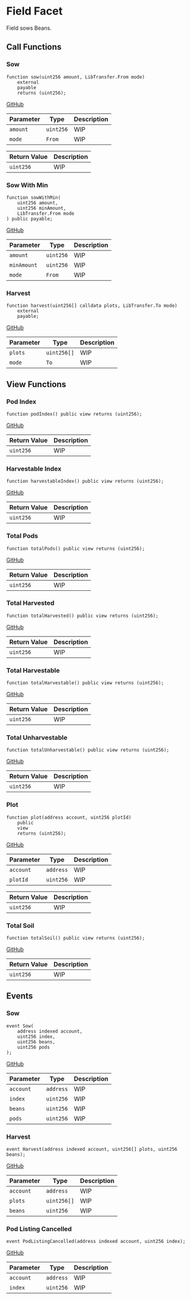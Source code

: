 # Field Facet

Field sows Beans.

## Call Functions

### Sow

```solidity
function sow(uint256 amount, LibTransfer.From mode)
    external
    payable
    returns (uint256);
```
[GitHub](https://github.com/BeanstalkFarms/Beanstalk/blob/f0e29aae99ddca90085d8dfdc990cff88451d357/protocol/contracts/farm/facets/FieldFacet.sol#L33)

| Parameter | Type      | Description |
|-----------|-----------|-------------|
| `amount`  | `uint256` | WIP         |
| `mode`    | `From`    | WIP         |

| Return Value | Description |
|--------------|-------------|
| `uint256`    | WIP         |

### Sow With Min

```solidity
function sowWithMin(
    uint256 amount,
    uint256 minAmount,
    LibTransfer.From mode
) public payable;
```
[GitHub](https://github.com/BeanstalkFarms/Beanstalk/blob/f0e29aae99ddca90085d8dfdc990cff88451d357/protocol/contracts/farm/facets/FieldFacet.sol#L41)

| Parameter   | Type      | Description |
|-------------|-----------|-------------|
| `amount`    | `uint256` | WIP         |
| `minAmount` | `uint256` | WIP         |
| `mode`      | `From`    | WIP         |

### Harvest

```solidity
function harvest(uint256[] calldata plots, LibTransfer.To mode)
    external
    payable;
```
[GitHub](https://github.com/BeanstalkFarms/Beanstalk/blob/f0e29aae99ddca90085d8dfdc990cff88451d357/protocol/contracts/farm/facets/FieldFacet.sol#L67)

| Parameter | Type        | Description |
|-----------|-------------|-------------|
| `plots`   | `uint256[]` | WIP         |
| `mode`    | `To`        | WIP         |

## View Functions

### Pod Index

```solidity
function podIndex() public view returns (uint256);
```
[GitHub](https://github.com/BeanstalkFarms/Beanstalk/blob/f0e29aae99ddca90085d8dfdc990cff88451d357/protocol/contracts/farm/facets/FieldFacet.sol#L110)

| Return Value | Description |
|--------------|-------------|
| `uint256`    | WIP         |

### Harvestable Index

```solidity
function harvestableIndex() public view returns (uint256);
```
[GitHub](https://github.com/BeanstalkFarms/Beanstalk/blob/f0e29aae99ddca90085d8dfdc990cff88451d357/protocol/contracts/farm/facets/FieldFacet.sol#L114)

| Return Value | Description |
|--------------|-------------|
| `uint256`    | WIP         |

### Total Pods

```solidity
function totalPods() public view returns (uint256);
```
[GitHub](https://github.com/BeanstalkFarms/Beanstalk/blob/f0e29aae99ddca90085d8dfdc990cff88451d357/protocol/contracts/farm/facets/FieldFacet.sol#L118)

| Return Value | Description |
|--------------|-------------|
| `uint256`    | WIP         |

### Total Harvested

```solidity
function totalHarvested() public view returns (uint256);
```
[GitHub](https://github.com/BeanstalkFarms/Beanstalk/blob/f0e29aae99ddca90085d8dfdc990cff88451d357/protocol/contracts/farm/facets/FieldFacet.sol#L122)

| Return Value | Description |
|--------------|-------------|
| `uint256`    | WIP         |

### Total Harvestable

```solidity
function totalHarvestable() public view returns (uint256);
```
[GitHub](https://github.com/BeanstalkFarms/Beanstalk/blob/f0e29aae99ddca90085d8dfdc990cff88451d357/protocol/contracts/farm/facets/FieldFacet.sol#L126)

| Return Value | Description |
|--------------|-------------|
| `uint256`    | WIP         |

### Total Unharvestable

```solidity
function totalUnharvestable() public view returns (uint256);
```
[GitHub](https://github.com/BeanstalkFarms/Beanstalk/blob/f0e29aae99ddca90085d8dfdc990cff88451d357/protocol/contracts/farm/facets/FieldFacet.sol#L130)

| Return Value | Description |
|--------------|-------------|
| `uint256`    | WIP         |

### Plot

```solidity
function plot(address account, uint256 plotId)
    public
    view
    returns (uint256);
```
[GitHub](https://github.com/BeanstalkFarms/Beanstalk/blob/f0e29aae99ddca90085d8dfdc990cff88451d357/protocol/contracts/farm/facets/FieldFacet.sol#L134)

| Parameter | Type      | Description |
|-----------|-----------|-------------|
| `account` | `address` | WIP         |
| `plotId`  | `uint256` | WIP         |

| Return Value | Description |
|--------------|-------------|
| `uint256`    | WIP         |

### Total Soil

```solidity    
function totalSoil() public view returns (uint256);
```
[GitHub](https://github.com/BeanstalkFarms/Beanstalk/blob/f0e29aae99ddca90085d8dfdc990cff88451d357/protocol/contracts/farm/facets/FieldFacet.sol#L142)

| Return Value | Description |
|--------------|-------------|
| `uint256`    | WIP         |

## Events

### Sow

```solidity
event Sow(
    address indexed account,
    uint256 index,
    uint256 beans,
    uint256 pods
);
```
[GitHub](https://github.com/BeanstalkFarms/Beanstalk/blob/f0e29aae99ddca90085d8dfdc990cff88451d357/protocol/contracts/farm/facets/FieldFacet.sol#L20)

| Parameter | Type      | Description |
|-----------|-----------|-------------|
| `account` | `address` | WIP         |
| `index`   | `uint256` | WIP         |
| `beans`   | `uint256` | WIP         |
| `pods`    | `uint256` | WIP         |

### Harvest

```solidity
event Harvest(address indexed account, uint256[] plots, uint256 beans);
```
[GitHub](https://github.com/BeanstalkFarms/Beanstalk/blob/f0e29aae99ddca90085d8dfdc990cff88451d357/protocol/contracts/farm/facets/FieldFacet.sol#L26)

| Parameter | Type        | Description |
|-----------|-------------|-------------|
| `account` | `address`   | WIP         |
| `plots`   | `uint256[]` | WIP         |
| `beans`   | `uint256`   | WIP         |

### Pod Listing Cancelled

```solidity
event PodListingCancelled(address indexed account, uint256 index);
```
[GitHub](https://github.com/BeanstalkFarms/Beanstalk/blob/f0e29aae99ddca90085d8dfdc990cff88451d357/protocol/contracts/farm/facets/FieldFacet.sol#L27)

| Parameter | Type      | Description |
|-----------|-----------|-------------|
| `account` | `address` | WIP         |
| `index`   | `uint256` | WIP         |
